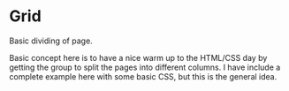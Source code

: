 # Grid
Basic dividing of page.


Basic concept here is to have a nice warm up to the HTML/CSS day by getting the group to split the pages into different columns. I have include a complete example here with some basic CSS, but this is the general idea.
